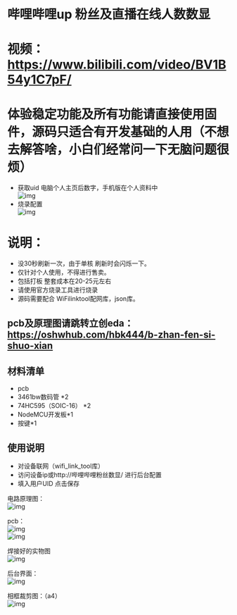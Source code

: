 # 哔哩哔哩up 粉丝及直播在线人数数显  
# 视频：https://www.bilibili.com/video/BV1B54y1C7pF/
# 体验稳定功能及所有功能请直接使用固件，源码只适合有开发基础的人用（不想去解答啥，小白们经常问一下无脑问题很烦）

* 获取uid 电脑个人主页后数字，手机版在个人资料中  
![img](https://github.com/bilibilifmk/blblframe/blob/master/buid.png)  
* 烧录配置  
![img](https://github.com/bilibilifmk/blblframe/blob/master/%E7%83%A7%E5%BD%95%E9%85%8D%E7%BD%AE.png)  

# 说明：

* 没30秒刷新一次，由于单核 刷新时会闪烁一下。
* 仅针对个人使用，不得进行售卖。
* 包括打板 整套成本在20-25元左右
* 请使用官方烧录工具进行烧录 
* 源码需要配合 WiFilinktool配网库，json库。

## pcb及原理图请跳转立创eda： https://oshwhub.com/hbk444/b-zhan-fen-si-shuo-xian
## 材料清单

* pcb 
* 3461bw数码管 *2
* 74HC595（SOIC-16） *2
* NodeMCU开发板*1
* 按键*1

## 使用说明  
* 对设备联网（wifi_link_tool库）
* 访问设备ip或http://哔哩哔哩粉丝数显/ 进行后台配置
* 填入用户UID 点击保存


电路原理图：  
![img](https://github.com/bilibilifmk/blblframe/blob/master/%E5%8E%9F%E7%90%86%E5%9B%BE.png)  

pcb：  
![img](https://github.com/bilibilifmk/blblframe/blob/master/%E5%8F%8D%E9%9D%A2.png)    
![img](https://github.com/bilibilifmk/blblframe/blob/master/%E6%AD%A3%E9%9D%A2.png)    

焊接好的实物图  
![img](https://github.com/bilibilifmk/blblframe/blob/master/%E5%AE%9E%E7%89%A9%E5%9B%BE.png)     


后台界面：  
![img](https://github.com/bilibilifmk/blblframe/blob/master/%E5%90%8E%E5%8F%B0.png)     

相框裁剪图：（a4）  
![img](https://github.com/bilibilifmk/blblframe/blob/master/%E8%A3%81%E5%89%AA%E6%A8%A1%E6%9D%BF.jpg)     
